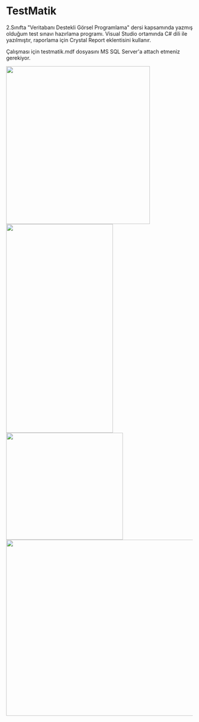 # TestMatik


2.Sınıfta "Veritabanı Destekli Görsel Programlama" dersi kapsamında yazmış olduğum test sınavı hazırlama programı. Visual Studio ortamında C# dili ile yazılmıştır, raporlama için Crystal Report eklentisini kullanır.

Çalışması için testmatik.mdf dosyasını MS SQL Server'a attach etmeniz gerekiyor.

<img src="https://docs.google.com/uc?id=1jE-_Hhk7o-Q4MaB9NC34v91wUZP1EvNP"  height="425" width="388">


<img src="https://docs.google.com/uc?id=1aU9STk34rPm54Tpp79hCwBosi9TNwufI"  height="562" width="288">

<img src="https://docs.google.com/uc?id=15RuErPI2_iwiQBh85jJW1EcK5hrFkyxs"  height="288" width="315">

<img src="https://docs.google.com/uc?id=10Ssmt4_sdgxcCo_UzwkvT0gIfM_BV_w9"  height="474" width="690">
